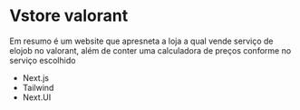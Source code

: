 # Vstore valorant 

Em resumo é um website que apresneta a loja a qual vende serviço de elojob no valorant, além de conter uma calculadora de preços conforme no serviço escolhido

- Next.js
- Tailwind
- Next.UI
